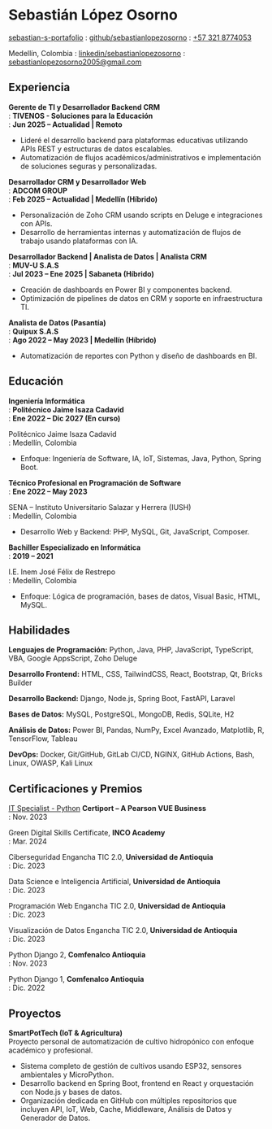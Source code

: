 ---
---

# Sebastián López Osorno

<span class="iconify" data-icon="charm:person"></span> [sebastian-s-portafolio](sebastian-s-portafolio.vercel.app)
  : <span class="iconify" data-icon="tabler:brand-github"></span> [github/sebastianlopezosorno](https://github.com/sebastianlopezosorno)
  : <span class="iconify" data-icon="tabler:phone"></span> [+57 321 8774053](https://wa.me/573218774053)

<span class="iconify" data-icon="ic:outline-location-on"></span> Medellín, Colombia
  : <span class="iconify" data-icon="tabler:brand-linkedin"></span> [linkedin/sebastianlopezosorno](https://linkedin.com/in/sebastianlopezosorno)
  : <span class="iconify" data-icon="tabler:mail"></span> [sebastianlopezosorno2005@gmail.com](mailto:sebastianlopezosorno2005@gmail.com)

## Experiencia

**Gerente de TI y Desarrollador Backend CRM**  
: **TIVENOS - Soluciones para la Educación**  
: **Jun 2025 – Actualidad | Remoto**
- Lideré el desarrollo backend para plataformas educativas utilizando APIs REST y estructuras de datos escalables.  
- Automatización de flujos académicos/administrativos e implementación de soluciones seguras y personalizadas.

**Desarrollador CRM y Desarrollador Web**  
: **ADCOM GROUP**  
: **Feb 2025 – Actualidad | Medellín (Híbrido)**  
- Personalización de Zoho CRM usando scripts en Deluge e integraciones con APIs.  
- Desarrollo de herramientas internas y automatización de flujos de trabajo usando plataformas con IA.

**Desarrollador Backend | Analista de Datos | Analista CRM**  
: **MUV-U S.A.S**  
: **Jul 2023 – Ene 2025 | Sabaneta (Híbrido)**  
- Creación de dashboards en Power BI y componentes backend.  
- Optimización de pipelines de datos en CRM y soporte en infraestructura TI.

**Analista de Datos (Pasantía)**  
: **Quipux S.A.S**  
: **Ago 2022 – May 2023 | Medellín (Híbrido)**  
- Automatización de reportes con Python y diseño de dashboards en BI.

## Educación

**Ingeniería Informática**  
: **Politécnico Jaime Isaza Cadavid**  
: **Ene 2022 – Dic 2027 (En curso)**

Politécnico Jaime Isaza Cadavid  
: Medellín, Colombia

- Enfoque: Ingeniería de Software, IA, IoT, Sistemas, Java, Python, Spring Boot.

**Técnico Profesional en Programación de Software**  
: **Ene 2022 – May 2023**

SENA – Instituto Universitario Salazar y Herrera (IUSH)  
: Medellín, Colombia

- Desarrollo Web y Backend: PHP, MySQL, Git, JavaScript, Composer.

**Bachiller Especializado en Informática**  
: **2019 – 2021**

I.E. Inem José Félix de Restrepo  
: Medellín, Colombia

- Enfoque: Lógica de programación, bases de datos, Visual Basic, HTML, MySQL.

## Habilidades

**Lenguajes de Programación:**  <span class="iconify" data-icon="vscode-icons:file-type-python"></span> Python,  <span class="iconify" data-icon="logos:java"></span> Java,  <span class="iconify" data-icon="logos:php"></span> PHP,  <span class="iconify" data-icon="logos:javascript"></span> JavaScript,  <span class="iconify" data-icon="logos:typescript-icon"></span> TypeScript,  <span class="iconify" data-icon="logos:visual-basic"></span> VBA,  <span class="iconify" data-icon="logos:google-apps-script"></span> Google AppsScript,  <span class="iconify" data-icon="logos:zoho"></span> Zoho Deluge

**Desarrollo Frontend:**  <span class="iconify" data-icon="vscode-icons:file-type-html"></span> HTML,  <span class="iconify" data-icon="vscode-icons:file-type-css"></span> CSS,  <span class="iconify" data-icon="logos:tailwindcss-icon"></span> TailwindCSS,  <span class="iconify" data-icon="logos:react"></span> React,  <span class="iconify" data-icon="logos:bootstrap"></span> Bootstrap,  <span class="iconify" data-icon="logos:qt"></span> Qt,  <span class="iconify" data-icon="mdi:web"></span> Bricks Builder

**Desarrollo Backend:**  <span class="iconify" data-icon="logos:django-icon"></span> Django,  <span class="iconify" data-icon="logos:nodejs-icon"></span> Node.js,  <span class="iconify" data-icon="logos:spring-icon"></span> Spring Boot,  <span class="iconify" data-icon="logos:fastapi"></span> FastAPI,  <span class="iconify" data-icon="logos:laravel"></span> Laravel

**Bases de Datos:**  <span class="iconify" data-icon="logos:mysql-icon"></span> MySQL,  <span class="iconify" data-icon="logos:postgresql"></span> PostgreSQL,  <span class="iconify" data-icon="logos:mongodb-icon"></span> MongoDB,  <span class="iconify" data-icon="logos:redis"></span> Redis,  <span class="iconify" data-icon="vscode-icons:file-type-sqlite"></span> SQLite,  <span class="iconify" data-icon="mdi:database"></span> H2

**Análisis de Datos:**  <span class="iconify" data-icon="logos:powerbi"></span> Power BI,  <span class="iconify" data-icon="logos:pandas"></span> Pandas,  <span class="iconify" data-icon="logos:numpy"></span> NumPy,  <span class="iconify" data-icon="logos:microsoft-excel"></span> Excel Avanzado,  <span class="iconify" data-icon="logos:matplotlib"></span> Matplotlib,  <span class="iconify" data-icon="logos:r-lang"></span> R,  <span class="iconify" data-icon="logos:tensorflow"></span> TensorFlow,  <span class="iconify" data-icon="logos:tableau-icon"></span> Tableau

**DevOps:**  <span class="iconify" data-icon="logos:docker-icon"></span> Docker,  <span class="iconify" data-icon="logos:git-icon"></span> Git/GitHub,  <span class="iconify" data-icon="logos:gitlab"></span> GitLab CI/CD,  <span class="iconify" data-icon="logos:nginx"></span> NGINX,  <span class="iconify" data-icon="logos:github-actions"></span> GitHub Actions,  <span class="iconify" data-icon="logos:bash-icon"></span> Bash,  <span class="iconify" data-icon="logos:linux-tux"></span> Linux,  <span class="iconify" data-icon="simple-icons:owasp"></span> OWASP,  <span class="iconify" data-icon="logos:kali-linux"></span> Kali Linux

## Certificaciones y Premios

[IT Specialist - Python](https://certiport.pearsonvue.com)   **Certiport – A Pearson VUE Business**  
: Nov. 2023

Green Digital Skills Certificate, **INCO Academy**  
: Mar. 2024

Ciberseguridad Engancha TIC 2.0, **Universidad de Antioquia**  
: Dic. 2023

Data Science e Inteligencia Artificial, **Universidad de Antioquia**  
: Dic. 2023

Programación Web Engancha TIC 2.0, **Universidad de Antioquia**  
: Dic. 2023

Visualización de Datos Engancha TIC 2.0, **Universidad de Antioquia**  
: Dic. 2023

Python Django 2, **Comfenalco Antioquia**  
: Nov. 2023

Python Django 1, **Comfenalco Antioquia**  
: Dic. 2022

## Proyectos

**SmartPotTech (IoT & Agricultura)**  
Proyecto personal de automatización de cultivo hidropónico con enfoque académico y profesional.

* Sistema completo de gestión de cultivos usando ESP32, sensores ambientales y MicroPython.  
* Desarrollo backend en Spring Boot, frontend en React y orquestación con Node.js y bases de datos.  
* Organización dedicada en GitHub con múltiples repositorios que incluyen API, IoT, Web, Cache, Middleware, Análisis de Datos y Generador de Datos.
